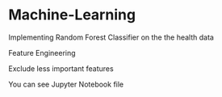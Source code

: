 # Machine-Learning
Implementing Random Forest Classifier on the the health data

Feature Engineering

Exclude less important features

You can see Jupyter Notebook file
